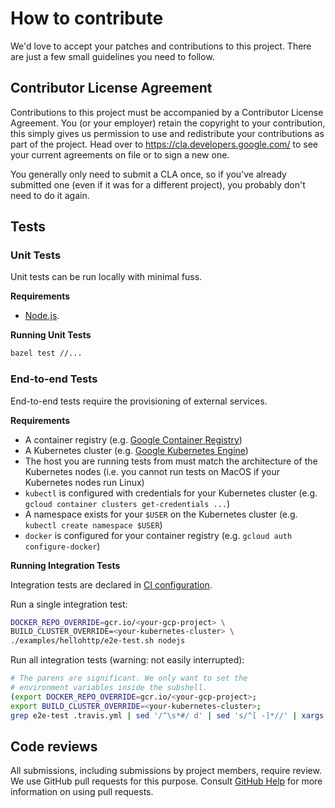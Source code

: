 # How to contribute

We'd love to accept your patches and contributions to this project. There are
just a few small guidelines you need to follow.

## Contributor License Agreement

Contributions to this project must be accompanied by a Contributor License
Agreement. You (or your employer) retain the copyright to your contribution,
this simply gives us permission to use and redistribute your contributions as
part of the project. Head over to <https://cla.developers.google.com/> to see
your current agreements on file or to sign a new one.

You generally only need to submit a CLA once, so if you've already submitted one
(even if it was for a different project), you probably don't need to do it
again.

## Tests

### Unit Tests

Unit tests can be run locally with minimal fuss.

**Requirements**

* [Node.js](https://nodejs.org/en/download/).

**Running Unit Tests**

```sh
bazel test //...
```

### End-to-end Tests

End-to-end tests require the provisioning of external services.

**Requirements**

* A container registry (e.g. [Google Container Registry](https://cloud.google.com/container-registry))
* A Kubernetes cluster (e.g. [Google Kubernetes Engine](https://cloud.google.com/kubernetes-engine))
* The host you are running tests from must match the architecture of the Kubernetes nodes (i.e. you cannot run tests on MacOS if your Kubernetes nodes run Linux)
* `kubectl` is configured with credentials for your Kubernetes cluster (e.g. `gcloud container clusters get-credentials ...`)
* A namespace exists for your `$USER` on the Kubernetes cluster (e.g. `kubectl create namespace $USER`)
* `docker` is configured for your container registry (e.g. `gcloud auth configure-docker`)

**Running Integration Tests**

Integration tests are declared in [CI configuration](.travis.yml).

Run a single integration test:

```sh
DOCKER_REPO_OVERRIDE=gcr.io/<your-gcp-project> \
BUILD_CLUSTER_OVERRIDE=<your-kubernetes-cluster> \
./examples/hellohttp/e2e-test.sh nodejs
```

Run all integration tests (warning: not easily interrupted):

```sh
# The parens are significant. We only want to set the
# environment variables inside the subshell.
(export DOCKER_REPO_OVERRIDE=gcr.io/<your-gcp-project>;
export BUILD_CLUSTER_OVERRIDE=<your-kubernetes-cluster>;
grep e2e-test .travis.yml | sed '/^\s*#/ d' | sed 's/^[ -]*//' | xargs -n2 bash)
```

## Code reviews

All submissions, including submissions by project members, require review. We
use GitHub pull requests for this purpose. Consult [GitHub Help] for more
information on using pull requests.

[GitHub Help]: https://help.github.com/articles/about-pull-requests/
